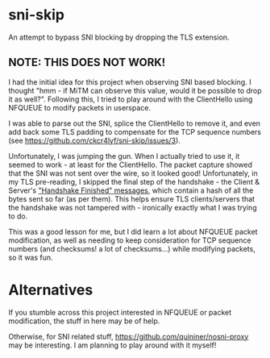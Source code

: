 # sni-skip

An attempt to bypass SNI blocking by dropping the TLS extension.

## NOTE: THIS DOES NOT WORK!

I had the initial idea for this project when observing SNI based blocking. I thought "hmm - if MiTM can observe this value, would it be possible to drop it as well?". Following this, I tried to play around with the ClientHello using NFQUEUE to modify packets in userspace. 

I was able to parse out the SNI, splice the ClientHello to remove it, and even add back some TLS padding to compensate for the TCP sequence numbers (see https://github.com/ckcr4lyf/sni-skip/issues/3).

Unfortunately, I was jumping the gun. When I actually tried to use it, it seemed to work - at least for the ClientHello. The packet capture showed that the SNI was not sent over the wire, so it looked good! Unfortunately, in my TLS pre-reading, I skipped the final step of the handshake - the Client & Server's ["Handshake Finished" messages](https://tls12.xargs.org/#client-handshake-finished/annotated), which contain a hash of all the bytes sent so far (as per them). This helps ensure TLS clients/servers that the handshake was not tampered with - ironically exactly what I was trying to do.

This was a good lesson for me, but I did learn a lot about NFQUEUE packet modification, as well as needing to keep consideration for TCP sequence numbers (and checksums! a lot of checksums...) while modifying packets, so it was fun.

# Alternatives

If you stumble across this project interested in NFQUEUE or packet modification, the stuff in here may be of help.

Otherwise, for SNI related stuff, https://github.com/quininer/nosni-proxy may be interesting. I am planning to play around with it myself!

